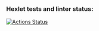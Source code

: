 ### Hexlet tests and linter status:
[![Actions Status](https://github.com/clarkreiz/backend-project-lvl1/workflows/hexlet-check/badge.svg?branch=)](https://github.com/clarkreiz/backend-project-lvl1/actions?query=branch:)